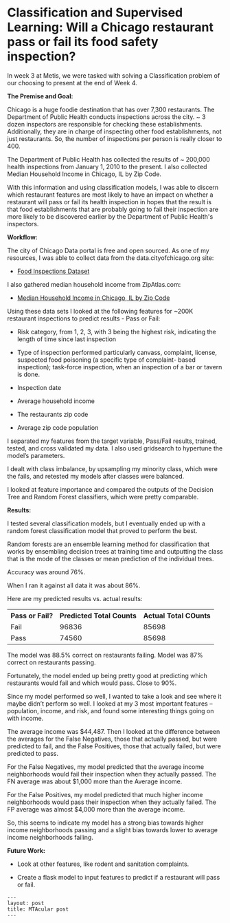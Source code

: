 <h1>Classification and Supervised Learning: Will a Chicago restaurant pass or fail its food safety inspection?</h1>	


In week 3 at Metis, we were tasked with solving a Classification problem of our choosing to present at the end of Week 4.


**The Premise and Goal:**

Chicago is a huge foodie destination that has over 7,300 restaurants. The Department of Public Health conducts inspections across the city. ~ 3 dozen inspectors are responsible for checking these establishments. Additionally, they are in charge of inspecting other food establishments, not just restaurants. So, the number of inspections per person is really closer to 400.

The Department of Public Health has collected the results of ~ 200,000 health inspections from January 1, 2010 to the present. I also collected Median Household Income in Chicago, IL by Zip Code. 

With this information and using classification models, I was able to discern which restaurant features are most likely to have an impact on whether a restaurant will pass or fail its health inspection in hopes that the result is that food establishments that are probably going to fail their inspection are more likely to be discovered earlier by the Department of Public Health's inspectors.

**Workflow:**

The city of Chicago Data portal is free and open sourced. As one of my resources, I was able to collect data from the data.cityofchicago.org site:

- [Food Inspections Dataset](https://data.cityofchicago.org/Health-Human-Services/Food-Inspections/4ijn-s7e5/data)

I also gathered median household income from ZipAtlas.com:

- [Median Household Income in Chicago, IL by Zip Code](http://zipatlas.com/us/il/chicago/zip-code-comparison/median-household-income.htm)

Using these data sets I looked at the following features for ~200K restaurant inspections to predict results - Pass or Fail:

- Risk category, from 1, 2, 3, with 3 being the highest risk, indicating the length of time since last inspection

- Type of inspection performed particularly canvass, complaint,  license,  suspected food poisoning (a specific type of complaint-
based inspection); task-force inspection, when an inspection of a bar or tavern is done.

- Inspection date

- Average household income

- The restaurants zip code

- Average zip code population

I separated my features from the target variable, Pass/Fail results, trained, tested, and cross validated my data. I also used gridsearch to hypertune the model’s parameters.

I dealt with class imbalance, by upsampling my minority class, which were the fails, and retested my models after classes were balanced.

I looked at feature importance and compared the outputs of the Decision Tree and Random Forest classifiers, which were pretty comparable.

**Results:**


I tested several classification models, but I eventually ended up with a random forest classification model that proved to perform the best.

Random forests are an ensemble learning method for classification that works by ensembling decision trees at training time and outputting the class that is the mode of the classes or mean prediction of the individual trees. 

Accuracy was around 76%.

When I ran it against all data it was about 86%.


Here are my predicted results vs. actual results:

<table style="width:100%">
  <tr>
    <th>Pass or Fail?</th>
    <th>Predicted Total Counts</th> 
    <th>Actual Total COunts</th>
  </tr>
  <tr>
    <td>Fail</td>
    <td>96836</td>
    <td>85698</td>
  </tr>
  <tr>
    <td>Pass</td>
    <td>74560</td>
    <td>85698</td>
  </tr>
</table>

The model was 88.5% correct on restaurants failing. Model was 87% correct on restaurants passing.

Fortunately, the model ended up being pretty good at predicting which restaurants would fail and which would pass. Close to 90%.

Since my model performed so well, I wanted to take a look and see where it maybe didn’t perform so well. I looked at my 3 most important features – population, income, and risk, and found some interesting things going on with income.

The average income was $44,487. Then I looked at the difference between the averages for the False Negatives, those that actually passed, but were predicted to fail, and the False Positives, those that actually failed, but were predicted to pass. 

For the False Negatives, my model predicted that the average income neighborhoods would fail their inspection when they actually passed. The FN average was about $1,000 more than the  Average income.

For the False Positives, my model predicted that much higher income neighborhoods would pass their inspection when they actually failed. The FP average was almost $4,000 more than the average income. 

So, this seems to indicate my model has a strong bias towards higher income neighborhoods passing and a slight bias towards lower to average income neighborhoods failing.


**Future Work:**

- Look at other features, like rodent and sanitation complaints.

- Create a flask model to input features to predict  if a restaurant will pass or fail.



```
---
layout: post
title: MTAcular post
---
```

